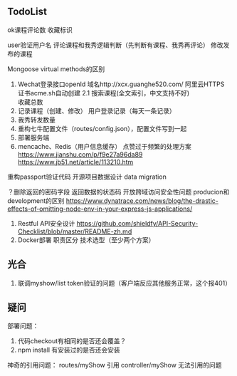 ## TodoList
ok课程评论数
收藏标识

user验证用户名
评论课程和我秀逻辑判断（先判断有课程、我秀再评论）
修改发布的课程

Mongoose virtual methods的区别

1. Wechat登录接口openId
    域名http://xcx.guanghe520.com/
    阿里云HTTPS
    证书acme.sh自动创建
2.1 搜索课程(全文索引，中文支持不好)  
    收藏总数
3. 记录课程（创建、修改）
   用户登录记录（每天一条记录）
4. 我秀转发数量    
5. 重构七牛配置文件（routes/config.json），配置文件写到一起   
6. 部署服务端
7. mencache、Redis（用户信息缓存）
点赞过于频繁的处理方案
https://www.jianshu.com/p/f9e27a96da89
https://www.jb51.net/article/113210.htm


重构passport验证代码
开源项目数据设计
data migration

？删除返回的密码字段
返回数据的状态码
开放跨域访问安全性问题
producion和development的区别
https://www.dynatrace.com/news/blog/the-drastic-effects-of-omitting-node-env-in-your-express-js-applications/


1. Restful API安全设计 https://github.com/shieldfy/API-Security-Checklist/blob/master/README-zh.md
2. Docker部署
职责区分
技术选型（至少两个方案）


## 光合
1. 联调myshow/list token验证的问题（客户端反应其他服务正常，这个报401）


## 疑问
部署问题：
1. 代码checkout有相同的是否还会覆盖？
2. npm install 有安装过的是否还会安装

神奇的引用问题： routes/myShow 引用 controller/myShow 无法引用的问题